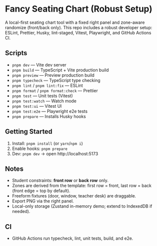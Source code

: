 # Fancy Seating Chart (Robust Setup)

A local-first seating chart tool with a fixed right panel and zone-aware randomize (front/back only). This repo includes a robust developer setup: ESLint, Prettier, Husky, lint-staged, Vitest, Playwright, and GitHub Actions CI.

## Scripts
- `pnpm dev` — Vite dev server
- `pnpm build` — TypeScript + Vite production build
- `pnpm preview` — Preview production build
- `pnpm typecheck` — TypeScript type checking
- `pnpm lint` / `pnpm lint:fix` — ESLint
- `pnpm format` / `pnpm format:check` — Prettier
- `pnpm test` — Unit tests (Vitest)
- `pnpm test:watch` — Watch mode
- `pnpm test:ui` — Vitest UI
- `pnpm test:e2e` — Playwright e2e tests
- `pnpm prepare` — Installs Husky hooks

## Getting Started
1. Install: `pnpm install` (or `yarn`/`npm i`)
2. Enable hooks: `pnpm prepare`
3. Dev: `pnpm dev` → open http://localhost:5173

## Notes
- Student constraints: **front row** or **back row** only.
- Zones are derived from the template: first row = front, last row = back (front edge = top by default).
- Freeform fixtures (door, window, teacher desk) are draggable.
- Export PNG via the right panel.
- Local-only storage (Zustand in-memory demo; extend to IndexedDB if needed).

## CI
- GitHub Actions run typecheck, lint, unit tests, build, and e2e.